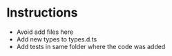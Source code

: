 # Instructions

- Avoid add files here
- Add new types to types.d.ts
- Add tests in same folder where the code was added

